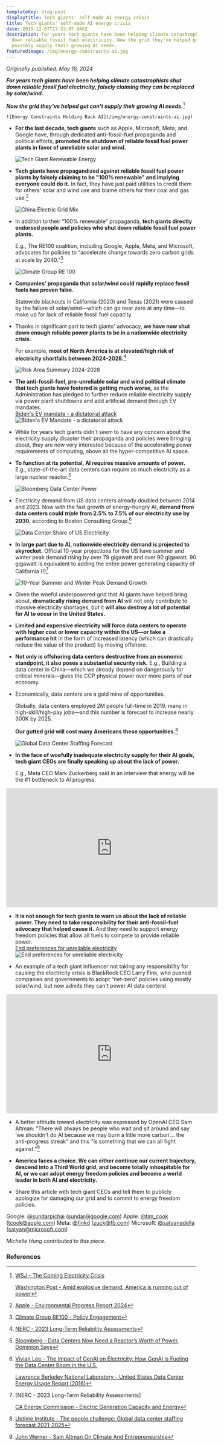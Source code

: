 ```yaml
---
templateKey: blog-post
displaytitle: Tech giants' self-made AI energy crisis
title: Tech giants' self-made AI energy crisis
date: 2019-12-07T17:53:07.846Z
description: For years tech giants have been helping climate catastrophists shut
  down reliable fossil fuel electricity. Now the grid they've helped gut cannot
  possibly supply their growing AI needs.
featuredimage: /img/energy-constraints-ai.jpg
---
```

_Originally published: May 16, 2024_

***For years tech giants have been helping climate catastrophists shut down reliable fossil fuel electricity, falsely claiming they can be replaced by solar/wind.***

***Now the grid they've helped gut can't supply their growing AI needs.***[^1]

    ![Energy Constraints Holding Back AI](/img/energy-constraints-ai.jpg)

- **For the last decade, tech giants** such as Apple, Microsoft, Meta, and Google have, through dedicated anti-fossil-fuel propaganda and political efforts, **promoted the shutdown of reliable fossil fuel power plants in favor of unreliable solar and wind.**

    ![Tech Giant Renewable Energy](/img/tech-giant-renewable-energy.jpg)

- **Tech giants have propagandized against reliable fossil fuel power plants by falsely claiming to be "100% renewable" and implying everyone could do it.** In fact, they have just paid utilities to credit them for others' solar and wind use and blame others for their coal and gas use.[^2]

    ![China Electric Grid Mix](static/img/china-grid-mix.jpg)

- In addition to their “100% renewable” propaganda, **tech giants directly endorsed people and policies who shut down reliable fossil fuel power plants.**

    E.g., The RE100 coalition, including Google, Apple, Meta, and Microsoft, advocates for policies to “accelerate change towards zero carbon grids at scale by 2040.”[^3]

    ![Climate Group RE 100](/img/re-100-group.jpg)

- **Companies' propaganda that solar/wind could rapidly replace fossil fuels has proven false.**

    Statewide blackouts in California (2020) and Texas (2021) were caused by the failure of solar/wind—which can go near zero at any time—to make up for lack of reliable fossil fuel capacity.

- Thanks in significant part to tech giants' advocacy, **we have now shut down enough reliable power plants to be in a nationwide electricity crisis.**

    For example, **most of North America is at elevated/high risk of electricity shortfalls between 2024-2028.**[^4]

    ![Risk Area Summary 2024-2028](/img/risk-area-summary.jpg)

- **The anti-fossil-fuel, pro-unreliable solar and wind political climate that tech giants have fostered is getting much worse,** as the Administration has pledged to further reduce reliable electricity supply via power plant shutdowns and add artificial demand through EV mandates.\
    [Biden's EV mandate - a dictatorial attack](https://energytalkingpoints.com/bidens-ev-mandate-a-dictatorial-attack-on-the-american-driver-and-the-us-grid/)
    ![Biden's EV Mandate - a dictatorial attack](/img/biden-s-ev-mandate.jpg)

- While for years tech giants didn't seem to have any concern about the electricity supply disaster their propaganda and policies were bringing about, they are now very interested because of the accelerating power requirements of computing, above all the hyper-competitive AI space.

- **To function at its potential, AI requires massive amounts of power.** E.g., state-of-the-art data centers can require as much electricity as a large nuclear reactor.[^5]

    ![Bloomberg Data Center Power](/img/data-center-power.jpg)

- Electricity demand from US data centers already doubled between 2014 and 2023. Now with the fast growth of energy-hungry AI, **demand from data centers could** ***triple*** **from 2.5% to 7.5% of our electricity use by 2030**, according to Boston Consulting Group.[^6]

    ![Data Center Share of US Electricity](/img/data-center-electric-share.jpg)

- **In large part due to AI, nationwide electricity demand is projected to skyrocket.** Official 10-year projections for the US have summer and winter peak demand rising by over 79 gigawatt and over 90 gigawatt. 90 gigawatt is equivalent to adding the entire power generating capacity of California (!)[^7]

    ![10-Year Summer and Winter Peak Demand Growth](/img/summer-and-winter-demand.jpg)

- Given the woeful underpowered grid that AI giants have helped bring about, **dramatically rising demand from AI** will not only contribute to massive electricity shortages, but it **will also destroy a lot of potential for AI to occur in the United States.**

- **Limited and expensive electricity will force data centers to operate with higher cost or lower capacity within the US—or take a performance hit** in the form of increased latency (which can drastically reduce the value of the product) by moving offshore.

- **Not only is offshoring data centers destructive from an economic standpoint, it also poses a substantial security risk.** E.g., Building a data center in China—which we already depend on dangerously for critical minerals—gives the CCP physical power over more parts of our economy.

- Economically, data centers are a gold mine of opportunities.

    Globally, data centers employed 2M people full-time in 2019, many in high-skill/high-pay jobs—and this number is forecast to increase nearly 300K by 2025.

    **Our gutted grid will cost many Americans these opportunities.**[^8]

    ![Global Data Center Staffing Forecast](/img/data-center-staff.jpg)

- **In the face of woefully inadequate electricity supply for their AI goals, tech giant CEOs are finally speaking up about the lack of power.**

    E.g., Meta CEO Mark Zuckerberg said in an interview that energy will be the #1 bottleneck to AI progress.

<iframe width="560" height="315" src="https://www.youtube.com/watch?v=9mjuo5oJxsM" title="YouTube video player" frameborder="0" allow="accelerometer; autoplay; clipboard-write; encrypted-media; gyroscope; picture-in-picture; web-share" allowfullscreen></iframe>

- **It is not enough for tech giants to warn us about the lack of reliable power. They need to take responsibility for their anti-fossil-fuel advocacy that helped cause it.** And they need to support energy freedom policies that allow all fuels to compete to provide reliable power.\
    [End preferences for unreliable electricity](https://energytalkingpoints.com/preferences/)
    ![End preferences for unreliable electricity](/img/end-preferences-unreliable-electricity.jpg)

- An example of a tech giant influencer not taking any responsibility for causing the electricity crisis is BlackRock CEO Larry Fink, who pushed companies and governments to adopt "net-zero" policies using mostly solar/wind, but now admits they can't power AI data centers!

<iframe width="560" height="315" src="https://www.youtube.com/watch?v=z0hFvW7ICYY" title="YouTube video player" frameborder="0" allow="accelerometer; autoplay; clipboard-write; encrypted-media; gyroscope; picture-in-picture; web-share" allowfullscreen></iframe>

- A better attitude toward electricity was expressed by OpenAI CEO Sam Altman: "There will always be people who wait and sit around and say ‘we shouldn't do AI because we may burn a little more carbon’... the anti-progress streak" and this "is something that we can all fight against.”[^9]

- **America faces a choice. We can either continue our current trajectory, descend into a Third World grid, and become totally inhospitable for AI, or we can adopt energy freedom policies and become a world leader in both AI and electricity.**

- Share this article with tech giant CEOs and tell them to publicly apologize for damaging our grid and to commit to energy freedom policies.

Google: [@sundarpichai](https://twitter.com/sundarpichai) (sundar@google.com)
Apple: [@tim_cook](https://twitter.com/tim_cook) (tcook@apple.com)
Meta: [@finkd](https://twitter.com/finkd) (zuck@fb.com)
Microsoft: [@satyanadella](https://twitter.com/satyanadella) (satyan@microsoft.com)

*Michelle Hung contributed to this piece.*


### References

[^1]: 
    [WSJ - The Coming Electricity Crisis](https://www.wsj.com/articles/electric-grid-crisis-biden-administration-climate-policy-energy-artificial-intelligence-cfc10b68)

    [Washington Post - Amid explosive demand, America is running out of power](https://www.washingtonpost.com/business/2024/03/07/ai-data-centers-power/)

[^2]: [Apple - Environmental Progress Report 2024](https://www.apple.com/environment/pdf/Apple_Environmental_Progress_Report_2024.pdf)

[^3]: [Climate Group RE100 - Policy Engagement](https://www.there100.org/policy-engagement)

[^4]: [NERC - 2023 Long-Term Reliability Assessments](https://www.nerc.com/pa/RAPA/ra/Pages/default.aspx)


[^5]: [Bloomberg - Data Centers Now Need a Reactor’s Worth of Power, Dominion Says](https://www.bloomberg.com/news/articles/2024-05-02/data-centers-now-need-a-reactor-s-worth-of-power-dominion-says)

[^6]: 
    [Vivian Lee - The Impact of GenAI on Electricity: How GenAI is Fueling the Data Center Boom in the U.S.](https://www.linkedin.com/pulse/impact-genai-electricity-how-fueling-data-center-boom-vivian-lee/)

    [Lawrence Berkeley National Laboratory - United States Data Center Energy Usage Report (2016)](https://eta.lbl.gov/publications/united-states-data-center-energy)

[^7]: 
    [NERC - 2023 Long-Term Reliability Assessments]

    [CA Energy Commission - Electric Generation Capacity and Energy](https://www.energy.ca.gov/data-reports/energy-almanac/california-electricity-data/electric-generation-capacity-and-energy)

[^8]: [Uptime Institute - The people challenge: Global data center staffing forecast 2021-2025](https://www.missioncriticalmagazine.com/ext/resources/images/2021/Staffing-a-Forecast_v5P.pdf)

[^9]: [John Werner - Sam Altman On Climate And Entrepreneurship](https://www.forbes.com/sites/johnwerner/2024/05/03/sam-altman-on-climate-and-entrepreneurship/)